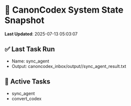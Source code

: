 # 🧠 CanonCodex System State Snapshot
**Last Updated**: 2025-07-13 05:03:07

## ✅ Last Task Run
- Name: sync_agent
- Output: canoncodex_inbox/output//sync_agent_result.txt

## 🔁 Active Tasks
- sync_agent
- convert_codex
